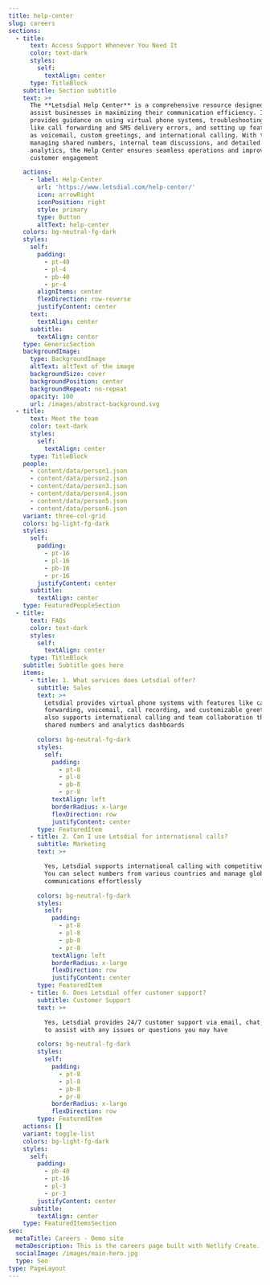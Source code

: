 ```yaml
---
title: help-center
slug: careers
sections:
  - title:
      text: Access Support Whenever You Need It
      color: text-dark
      styles:
        self:
          textAlign: center
      type: TitleBlock
    subtitle: Section subtitle
    text: >+
      The **Letsdial Help Center** is a comprehensive resource designed to
      assist businesses in maximizing their communication efficiency. It
      provides guidance on using virtual phone systems, troubleshooting issues
      like call forwarding and SMS delivery errors, and setting up features such
      as voicemail, custom greetings, and international calling. With tools for
      managing shared numbers, internal team discussions, and detailed call
      analytics, the Help Center ensures seamless operations and improved
      customer engagement

    actions:
      - label: Help-Center
        url: 'https://www.letsdial.com/help-center/'
        icon: arrowRight
        iconPosition: right
        style: primary
        type: Button
        altText: help-center
    colors: bg-neutral-fg-dark
    styles:
      self:
        padding:
          - pt-40
          - pl-4
          - pb-40
          - pr-4
        alignItems: center
        flexDirection: row-reverse
        justifyContent: center
      text:
        textAlign: center
      subtitle:
        textAlign: center
    type: GenericSection
    backgroundImage:
      type: BackgroundImage
      altText: altText of the image
      backgroundSize: cover
      backgroundPosition: center
      backgroundRepeat: no-repeat
      opacity: 100
      url: /images/abstract-background.svg
  - title:
      text: Meet the team
      color: text-dark
      styles:
        self:
          textAlign: center
      type: TitleBlock
    people:
      - content/data/person1.json
      - content/data/person2.json
      - content/data/person3.json
      - content/data/person4.json
      - content/data/person5.json
      - content/data/person6.json
    variant: three-col-grid
    colors: bg-light-fg-dark
    styles:
      self:
        padding:
          - pt-16
          - pl-16
          - pb-16
          - pr-16
        justifyContent: center
      subtitle:
        textAlign: center
    type: FeaturedPeopleSection
  - title:
      text: FAQs
      color: text-dark
      styles:
        self:
          textAlign: center
      type: TitleBlock
    subtitle: Subtitle goes here
    items:
      - title: 1. What services does Letsdial offer?
        subtitle: Sales
        text: >+
          Letsdial provides virtual phone systems with features like call
          forwarding, voicemail, call recording, and customizable greetings. It
          also supports international calling and team collaboration through
          shared numbers and analytics dashboards​

        colors: bg-neutral-fg-dark
        styles:
          self:
            padding:
              - pt-8
              - pl-8
              - pb-8
              - pr-8
            textAlign: left
            borderRadius: x-large
            flexDirection: row
            justifyContent: center
        type: FeaturedItem
      - title: 2. Can I use Letsdial for international calls?
        subtitle: Marketing
        text: >+

          Yes, Letsdial supports international calling with competitive rates.
          You can select numbers from various countries and manage global
          communications effortlessly

        colors: bg-neutral-fg-dark
        styles:
          self:
            padding:
              - pt-8
              - pl-8
              - pb-8
              - pr-8
            textAlign: left
            borderRadius: x-large
            flexDirection: row
            justifyContent: center
        type: FeaturedItem
      - title: 6. Does Letsdial offer customer support?
        subtitle: Customer Support
        text: >+

          Yes, Letsdial provides 24/7 customer support via email, chat, or phone
          to assist with any issues or questions you may have

        colors: bg-neutral-fg-dark
        styles:
          self:
            padding:
              - pt-8
              - pl-8
              - pb-8
              - pr-8
            borderRadius: x-large
            flexDirection: row
        type: FeaturedItem
    actions: []
    variant: toggle-list
    colors: bg-light-fg-dark
    styles:
      self:
        padding:
          - pb-40
          - pt-16
          - pl-3
          - pr-3
        justifyContent: center
      subtitle:
        textAlign: center
    type: FeaturedItemsSection
seo:
  metaTitle: Careers - Demo site
  metaDescription: This is the careers page built with Netlify Create.
  socialImage: /images/main-hero.jpg
  type: Seo
type: PageLayout
---
```


